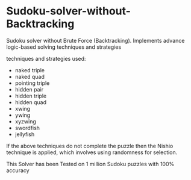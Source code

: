 # Sudoku-solver-without-Backtracking
Sudoku solver without Brute Force (Backtracking). Implements advance logic-based solving techniques and strategies

techniques and strategies used:
* naked triple
* naked quad
* pointing triple
* hidden pair
* hidden triple
* hidden quad
* xwing
* ywing
* xyzwing
* swordfish
* jellyfish

If the above techniques do not complete the puzzle then the Nishio technique is applied, which involves using randomness for selection.

This Solver has been Tested on 1 million Sudoku puzzles with 100% accuracy
